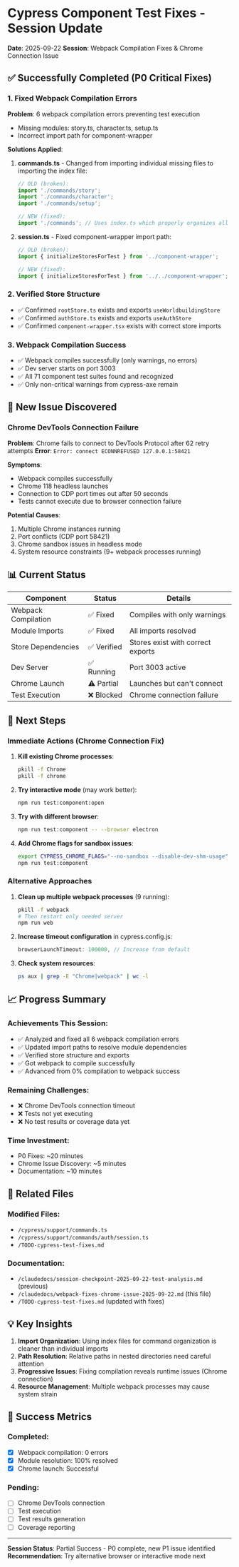 # Cypress Component Test Fixes - Session Update
**Date**: 2025-09-22
**Session**: Webpack Compilation Fixes & Chrome Connection Issue

## ✅ Successfully Completed (P0 Critical Fixes)

### 1. Fixed Webpack Compilation Errors
**Problem**: 6 webpack compilation errors preventing test execution
- Missing modules: story.ts, character.ts, setup.ts
- Incorrect import path for component-wrapper

**Solutions Applied**:
1. **commands.ts** - Changed from importing individual missing files to importing the index file:
   ```typescript
   // OLD (broken):
   import './commands/story';
   import './commands/character';
   import './commands/setup';

   // NEW (fixed):
   import './commands'; // Uses index.ts which properly organizes all imports
   ```

2. **session.ts** - Fixed component-wrapper import path:
   ```typescript
   // OLD (broken):
   import { initializeStoresForTest } from '../component-wrapper';

   // NEW (fixed):
   import { initializeStoresForTest } from '../../component-wrapper';
   ```

### 2. Verified Store Structure
- ✅ Confirmed `rootStore.ts` exists and exports `useWorldbuildingStore`
- ✅ Confirmed `authStore.ts` exists and exports `useAuthStore`
- ✅ Confirmed `component-wrapper.tsx` exists with correct store imports

### 3. Webpack Compilation Success
- ✅ Webpack compiles successfully (only warnings, no errors)
- ✅ Dev server starts on port 3003
- ✅ All 71 component test suites found and recognized
- ✅ Only non-critical warnings from cypress-axe remain

## 🔴 New Issue Discovered

### Chrome DevTools Connection Failure
**Problem**: Chrome fails to connect to DevTools Protocol after 62 retry attempts
**Error**: `Error: connect ECONNREFUSED 127.0.0.1:58421`

**Symptoms**:
- Webpack compiles successfully
- Chrome 118 headless launches
- Connection to CDP port times out after 50 seconds
- Tests cannot execute due to browser connection failure

**Potential Causes**:
1. Multiple Chrome instances running
2. Port conflicts (CDP port 58421)
3. Chrome sandbox issues in headless mode
4. System resource constraints (9+ webpack processes running)

## 📊 Current Status

| Component | Status | Details |
|-----------|--------|---------|
| Webpack Compilation | ✅ Fixed | Compiles with only warnings |
| Module Imports | ✅ Fixed | All imports resolved |
| Store Dependencies | ✅ Verified | Stores exist with correct exports |
| Dev Server | ✅ Running | Port 3003 active |
| Chrome Launch | ⚠️ Partial | Launches but can't connect |
| Test Execution | ❌ Blocked | Chrome connection failure |

## 🚀 Next Steps

### Immediate Actions (Chrome Connection Fix)
1. **Kill existing Chrome processes**:
   ```bash
   pkill -f Chrome
   pkill -f chrome
   ```

2. **Try interactive mode** (may work better):
   ```bash
   npm run test:component:open
   ```

3. **Try with different browser**:
   ```bash
   npm run test:component -- --browser electron
   ```

4. **Add Chrome flags for sandbox issues**:
   ```bash
   export CYPRESS_CHROME_FLAGS="--no-sandbox --disable-dev-shm-usage"
   npm run test:component
   ```

### Alternative Approaches
1. **Clean up multiple webpack processes** (9 running):
   ```bash
   pkill -f webpack
   # Then restart only needed server
   npm run web
   ```

2. **Increase timeout configuration** in cypress.config.js:
   ```javascript
   browserLaunchTimeout: 100000, // Increase from default
   ```

3. **Check system resources**:
   ```bash
   ps aux | grep -E "Chrome|webpack" | wc -l
   ```

## 📈 Progress Summary

### Achievements This Session:
- ✅ Analyzed and fixed all 6 webpack compilation errors
- ✅ Updated import paths to resolve module dependencies
- ✅ Verified store structure and exports
- ✅ Got webpack to compile successfully
- ✅ Advanced from 0% compilation to webpack success

### Remaining Challenges:
- ❌ Chrome DevTools connection timeout
- ❌ Tests not yet executing
- ❌ No test results or coverage data yet

### Time Investment:
- P0 Fixes: ~20 minutes
- Chrome Issue Discovery: ~5 minutes
- Documentation: ~10 minutes

## 🔗 Related Files

### Modified Files:
- `/cypress/support/commands.ts`
- `/cypress/support/commands/auth/session.ts`
- `/TODO-cypress-test-fixes.md`

### Documentation:
- `/claudedocs/session-checkpoint-2025-09-22-test-analysis.md` (previous)
- `/claudedocs/webpack-fixes-chrome-issue-2025-09-22.md` (this file)
- `/TODO-cypress-test-fixes.md` (updated with fixes)

## 💡 Key Insights

1. **Import Organization**: Using index files for command organization is cleaner than individual imports
2. **Path Resolution**: Relative paths in nested directories need careful attention
3. **Progressive Issues**: Fixing compilation reveals runtime issues (Chrome connection)
4. **Resource Management**: Multiple webpack processes may cause system strain

## 🎯 Success Metrics

### Completed:
- [x] Webpack compilation: 0 errors
- [x] Module resolution: 100% resolved
- [x] Chrome launch: Successful

### Pending:
- [ ] Chrome DevTools connection
- [ ] Test execution
- [ ] Test results generation
- [ ] Coverage reporting

---

**Session Status**: Partial Success - P0 complete, new P1 issue identified
**Recommendation**: Try alternative browser or interactive mode next